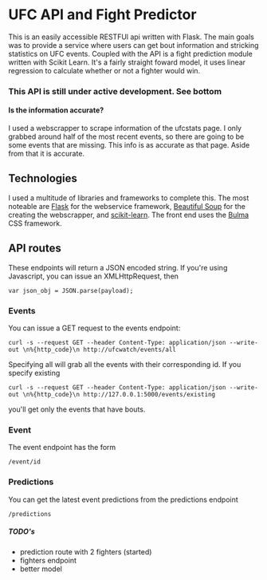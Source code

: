 # UFC API and Fight Predictor
This is an easily accessible RESTFUl api written with Flask. The main goals was to provide a service where users can get bout information and stricking statistics on UFC events. Coupled with the API is a fight prediction module written with Scikit Learn. It's a fairly straight foward model, it uses linear regression to calculate whether or not a fighter would win.

### This API is still under active development. See bottom

#### Is the information accurate?
I used a webscrapper to scrape information of the ufcstats page. I only grabbed around half of the most recent events, so there are going to be some events that are missing. This info is as accurate as that page. Aside from that it is accurate.

## Technologies
I used a multitude of libraries and frameworks to complete this. The most noteable are [Flask](https://flask-restful.readthedocs.io/en/latest/) for the webservice framework, [Beautiful Soup](https://www.crummy.com/software/BeautifulSoup/bs4/doc/) for the creating the webscrapper, and [scikit-learn](https://scikit-learn.org/stable/). The front end uses the [Bulma](https://bulma.io/documentation/) CSS framework.


## API routes
These endpoints will return a JSON encoded string.
If you're using Javascript, you can issue an XMLHttpRequest, then
```
var json_obj = JSON.parse(payload);
```

### Events
You can issue a GET request to the events endpoint:
```
curl -s --request GET --header Content-Type: application/json --write-out \n%{http_code}\n http://ufcwatch/events/all
```
Specifying all will grab all the events with their corresponding id. If you specify existing
```
curl -s --request GET --header Content-Type: application/json --write-out \n%{http_code}\n http://127.0.0.1:5000/events/existing
```
you'll get only the events that have bouts.

### Event
The event endpoint has the form
```
/event/id
```
### Predictions
You can get the latest event predictions from the predictions endpoint
```
/predictions
```

##### TODO's
- prediction route with 2 fighters (started)
- fighters endpoint
- better model
